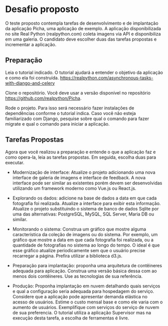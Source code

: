 # Desafio proposto

O teste proposto contempla tarefas de desenvolvimento e de implantação da aplicação Picha, uma aplicação de exemplo. A aplicação disponibilizada no site Real Python (realpython.com) coleta imagens via API e disponibiliza em uma galeria. O candidato deve escolher duas das tarefas propostas e incrementar a aplicação.

## Preparação

Leia o tutorial indicado. O tutorial ajudará a entender o objetivo da aplicação e como ela foi construída. https://realpython.com/asynchronous-tasks-with-django-and-celery 

Clone o repositório. Você deve usar a versão disponível no repositório https://github.com/realpython/Picha.

Rode o projeto. Para isso será necessário fazer instalações de dependências conforme o tutorial indica. Caso você não esteja familiarizado com Django, pesquise sobre qual o comando para fazer migrate e qual o comando para iniciar a aplicação. 

## Tarefas Propostas

Agora que você realizou a preparação e entende o que a aplicação faz e como opera-la, leia as tarefas propostas. Em seguida, escolha duas para executar. 

- Modernização de interface: Atualize o projeto adicionando uma nova interface de galeria de imagens e interface de feedback. A nova interface pode ser similar as existentes porém devem ser desenvolvidas utilizando um framework moderno como Vue.js ou React.js.

- Explorando os dados: adicione na base de dados a data em que cada fotografia foi realizada. Atualize a interface para exibir esta informação. Atualize o projeto substituindo o sistema de banco de dados Sqlite por uma das alternativas: PostgreSQL, MySQL, SQL Server, Maria DB ou similar.

- Monitorando o sistema: Construa um gráfico que mostre alguma característica da coleção de imagens ou do sistema. Por exemplo, um gráfico que mostre a data em que cada fotografia foi realizada, ou a quantidade de fotografias no sistema ao longo do tempo. O ideal é que esse gráfico atualize periodicamente sem que o usuário precise recarregar a página. Prefira utilizar a biblioteca d3.js.
  
- Preparação para implantação: proponha uma arquitetura de contêineres adequada para aplicação. Construa uma versão básica dessa com ao menos dois contêineres. Use as tecnologias de sua referência.
  
- Produção: Proponha implantação em nuvem detalhando quais serviços e qual a configuração seria adequada para hospedagem do serviço. Considere que a aplicação pode apresentar demanda elástica no acesso de usuários. Estime o custo mensal base e como ele varia com o aumento de usuários. Exemplifique com serviços do serviço de nuvem de sua preferencia. O tutorial utiliza a aplicação Supervisor mas na execução desta tarefa, a escolha de ferramentas é livre. 

